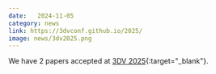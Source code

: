 ```yaml
---
date:   2024-11-05
category: news
link: https://3dvconf.github.io/2025/
image: news/3dv2025.png
---
```



We have 2 papers accepted at [3DV 2025](https://3dvconf.github.io/2025/){:target="_blank"}.
